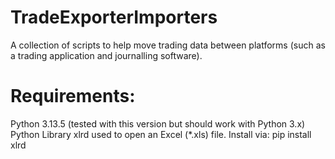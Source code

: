 # TradeExporterImporters
A collection of scripts to help move trading data between
platforms (such as a trading application and journalling software).

# Requirements:
Python 3.13.5 (tested with this version but should work with Python 3.x)
Python Library xlrd used to open an Excel (*.xls) file.
Install via:
    pip install xlrd
